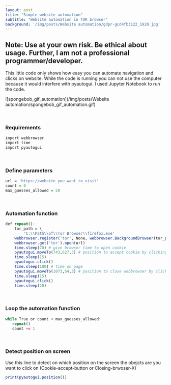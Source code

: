 ```yaml
---
layout: post
title: "Simple website automation"
subtitle: "Website automation in TOR browser"
background: '/img/posts/Website automation/gdpr-gcd4fb3122_1920.jpg'
---
```


## Note: Use at your own risk. Be ethical about usage. Further, I am not a professional programmer/developer.

This little code only shows how easy you can automate navigation and clicks on website. While the code is running you can not use the computer because it would interfere with pyautogui. I used Jupyter Notebook to run the code.

![spongebob_gif_automation](/img/posts/Website automation/spongebob_gif_automation.gif)<!-- -->

<br>

### Requirements
``` r
import webbrowser
import time
import pyautogui
```
<br>

### Define parameters
``` r
url = 'https://website_you_want_to_visit'
count = 0
max_guesses_allowed = 20
```

<br>

### Automation function
``` r
def repeat():
    tor_path = \
        'C:\\Path\\of\\Tor Browser\\firefox.exe'
    webbrowser.register('tor', None, webbrowser.BackgroundBrowser(tor_path))
    webbrowser.get('tor').open(url)
    time.sleep(70) # give browser time to open cookie
    pyautogui.moveTo(743,627,3) # position to accept cookie by clicking on "accept"
    time.sleep(15)
    pyautogui.click()
    time.sleep(100) # time on page
    pyautogui.moveTo(1073,54,3) # position to close webbrowser by clicking X
    time.sleep(15)
    pyautogui.click()
    time.sleep(20)
```

<br>

### Loop the automation function    
``` r
while True or count < max_guesses_allowed:
   repeat()
   count += 1
```  

<br>

### Detect position on screen

Use this line to detect on which position on the screen the obejcts are you want to click on (Cookie-accept-button or Closing-brwoser-X)

``` r
print(pyautogui.position())
```
